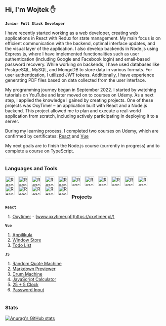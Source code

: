 ## Hi, I'm Wojtek ✋

**`Junior Full Stack Developer`**

I have recently started working as a web developer, creating web applications in React with Redux for state management. My main focus is on efficient communication with the backend, optimal interface updates, and the visual layer of the application. I also develop backends in Node.js using Express.js, where I have implemented functionalities such as user authentication (including Google and Facebook login) and email-based password recovery. While working on backends, I have used databases like PostgreSQL, MySQL, and MongoDB to store data in various formats. For user authentication, I utilized JWT tokens. Additionally, I have experience generating PDF files based on data collected from the user interface.

My programming journey began in September 2022. I started by watching tutorials on YouTube and later moved on to courses on Udemy. As a next step, I applied the knowledge I gained by creating projects. One of these projects was OxyTimer – an application built with React and a Node.js backend. This project allowed me to plan and execute a real-world application from scratch, including actively participating in deploying it to a server.

During my learning process, I completed two courses on Udemy, which are confirmed by certificates: 
  [React](https://www.udemy.com/certificate/UC-1b627584-2831-4122-b5a6-d701c967e4a8/) and 
  [Vue](https://www.udemy.com/certificate/UC-f58cd2ff-a752-4d49-a7ea-06614b5b7add/)
  
My next goals are to finish the Node.js course (currently in progress) and to complete a course on TypeScript.




---

### Languages and Tools 


<img align="left" alt="React" width="30px" style="padding-right:10px;" src="https://cdn.jsdelivr.net/gh/devicons/devicon@latest/icons/vscode/vscode-original.svg" />    
<img align="left" alt="React" width="30px" style="padding-right:10px;" src="https://cdn.jsdelivr.net/gh/devicons/devicon@latest/icons/react/react-original.svg" />
<img align="left" alt="React" width="30px" style="padding-right:10px;" src="https://cdn.jsdelivr.net/gh/devicons/devicon@latest/icons/javascript/javascript-plain.svg" />
<img align="left" alt="React" width="30px" style="padding-right:10px;" src="https://cdn.jsdelivr.net/gh/devicons/devicon@latest/icons/css3/css3-original.svg" />
<img align="left" alt="React" width="30px" style="padding-right:10px;" src="https://cdn.jsdelivr.net/gh/devicons/devicon@latest/icons/html5/html5-original.svg" />
<img align="left" alt="React" width="30px" style="padding-right:10px;" src="https://cdn.jsdelivr.net/gh/devicons/devicon@latest/icons/git/git-original.svg" />
<img align="left" alt="React" width="30px" style="padding-right:10px;" src="https://cdn.jsdelivr.net/gh/devicons/devicon@latest/icons/github/github-original.svg" />
<img align="left" alt="React" width="30px" style="padding-right:10px;" src="https://cdn.jsdelivr.net/gh/devicons/devicon@latest/icons/redux/redux-original.svg" />
<img align="left" alt="React" width="30px" style="padding-right:10px;" src="https://cdn.jsdelivr.net/gh/devicons/devicon@latest/icons/bootstrap/bootstrap-original.svg" />
<img align="left" alt="React" width="30px" style="padding-right:10px;" src="https://cdn.jsdelivr.net/gh/devicons/devicon@latest/icons/express/express-original.svg" />
<img align="left" alt="React" width="30px" style="padding-right:10px;" src="https://cdn.jsdelivr.net/gh/devicons/devicon@latest/icons/mysql/mysql-original.svg" />
<img align="left" alt="React" width="30px" style="padding-right:10px;" src="https://cdn.jsdelivr.net/gh/devicons/devicon@latest/icons/mongodb/mongodb-original.svg" />
<img align="left" alt="React" width="30px" style="padding-right:10px;" src="https://cdn.jsdelivr.net/gh/devicons/devicon@latest/icons/postman/postman-original.svg" />
<img align="left" alt="React" width="30px" style="padding-right:10px;" src="https://cdn.jsdelivr.net/gh/devicons/devicon@latest/icons/handlebars/handlebars-original.svg" />   
<img align="left" alt="React" width="30px" style="padding-right:10px;" src="https://cdn.jsdelivr.net/gh/devicons/devicon@latest/icons/vuejs/vuejs-original.svg" />
<img align="left" alt="React" width="30px" style="padding-right:10px;" src="https://cdn.jsdelivr.net/gh/devicons/devicon@latest/icons/firebase/firebase-original.svg" />
<br />

#

### Projects

**`React`**
1. [Oxytimer](https://github.com/wojces/oxytimer) - [www.oxytimer.pl](https://oxytimer.pl/)

**`Vue`**
1. [Appilikula](https://wojces.github.io/appilikula/)
2. [Window Store](https://wojces.github.io/ces-store/)
3. [Todo List](https://wojces.github.io/ces-todo-list/)

**`JS`**
1. [Random Quote Machine](https://wojces.github.io/random-quote-machine/)
2. [Markdown Previewer](https://wojces.github.io/markdown-previewer/)
3. [Drum Machine](https://wojces.github.io/drum-machine/)
4. [JavaScript Calculator](https://wojces.github.io/javascript-calculator/)
5. [25 + 5 Clock](https://wojces.github.io/25-5-clock/)
6. [Password Input](https://wojces.github.io/Password-Input/)

#

### Stats

[![Anurag's GitHub stats](https://github-readme-stats.vercel.app/api?username=wojces)](https://github.com/anuraghazra/github-readme-stats)

#
